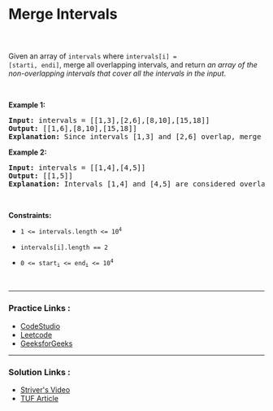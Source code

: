 
<!-- Heading -->
<h1> Merge Intervals </h1>


<p style="color : rgba(255, 255, 255, 0.65);padding-bottom: 0.25rem; padding-top: 0.25rem;    padding-left: 0.625rem; padding-right: 0.625rem; display:inline; font-size: 1.25rem">Medium</p>

<br>

<!-- Problem Statement -->
Given an array of <code>intervals</code> where <code>intervals[i] = [starti, endi]</code>, merge all overlapping intervals, and return *an array of the non-overlapping intervals that cover all the intervals in the input*.

<!-- line break -->
<p>&nbsp</p>

<!-- example 1 -->
<strong>Example 1:</strong>
<pre>
<strong>Input:</strong> intervals = [[1,3],[2,6],[8,10],[15,18]]
<strong>Output:</strong> [[1,6],[8,10],[15,18]]
<strong>Explanation:</strong> Since intervals [1,3] and [2,6] overlap, merge them into [1,6].
</pre>

<!-- example 2 -->
<strong>Example 2:</strong>
<pre>
<strong>Input:</strong> intervals = [[1,4],[4,5]]
<strong>Output:</strong> [[1,5]]
<strong>Explanation:</strong> Intervals [1,4] and [4,5] are considered overlapping.
</pre>


<!-- line break -->
<p>&nbsp</p>


<!-- constraints -->
<strong>Constraints:</strong>
- <p><code>1 <= intervals.length <= 10<sup>4</sup></code></p>
- <p><code>intervals[i].length == 2</code></p>
- <p><code>0 <= start<sub>i</sub> <= end<sub>i</sub> <= 10<sup>4</sup></code></p>


<!-- line break -->
<p>&nbsp</p>


<!-- horizontal rule -->
<hr>


<!-- Practice Link -->
<h3> Practice Links : </h3>

- [CodeStudio](https://www.codingninjas.com/codestudio/problems/699917)
- [Leetcode](https://leetcode.com/problems/merge-sorted-array/)
- [GeeksforGeeks](https://practice.geeksforgeeks.org/problems/8a644e94faaa94968d8665ba9e0a80d1ae3e0a2d/1/)

<hr>

<!-- Resources -->
<h3> Solution Links : </h3>

- [Striver's Video](https://www.youtube.com/watch?v=IexN60k62jo)
- [TUF Article](https://takeuforward.org/data-structure/merge-overlapping-sub-intervals/)